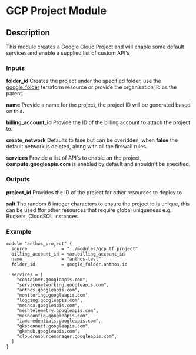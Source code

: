 # GCP Project Module

## Description

This module creates a Google Cloud Project and will enable some default services and enable a supplied list of custom API's

### Inputs

**folder_id**
Creates the project under the specified folder, use the [google_folder](https://www.terraform.io/docs/providers/google/r/google_folder.html) terraform resource or provide the organisation_id as the parent.

**name**
Provide a name for the project, the project ID will be generated based on this.

**billing_account_id**
Provide the ID of the billing account to attach the project to.

**create_network**
Defaults to fase but can be overidden, when **false** the default network is deleted, along with all the firewall rules.

**services**
Provide a list of API's to enable on the project, **compute.googleapis.com** is enabled by default and shouldn't be specified.

### Outputs

**project_id**
Provides the ID of the project for other resources to deploy to

**salt**
The random 6 integer characters to ensure the project id is unique, this can be used ffor other resources that require global uniqueness e.g. Buckets, CloudSQL instances.

### Example

    module "anthos_project" {
      source             = "../modules/gcp_tf_project"
      billing_account_id = var.billing_account_id
      name               = "anthos-test"
      folder_id          = google_folder.anthos.id

      services = [
        "container.googleapis.com",
        "servicenetworking.googleapis.com",
        "anthos.googleapis.com",
        "monitoring.googleapis.com",
        "logging.googleapis.com",
        "meshca.googleapis.com",
        "meshtelemetry.googleapis.com",
        "meshconfig.googleapis.com",
        "iamcredentials.googleapis.com",
        "gkeconnect.googleapis.com",
        "gkehub.googleapis.com",
        "cloudresourcemanager.googleapis.com",
      ]
    }



